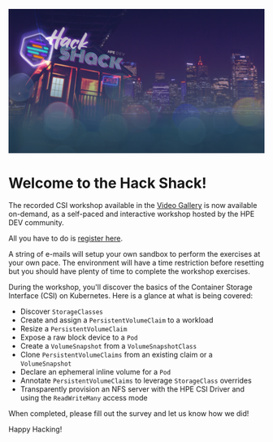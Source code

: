 ![HPE DEV Hack Shack](img/hack-shack.png)

# Welcome to the Hack Shack!

The recorded CSI workshop available in the [Video Gallery](../../learn/video_gallery/index.md#hpe_dev_hack_shack_workshop_using_the_container_storage_interface) is now available on-demand, as a self-paced and interactive workshop hosted by the HPE DEV community.

All you have to do is [register here](https://hackshack.hpedev.io/workshops).

A string of e-mails will setup your own sandbox to perform the exercises at your own pace. The environment will have a time restriction before resetting but you should have plenty of time to complete the workshop exercises. 

During the workshop, you'll discover the basics of the Container Storage Interface (CSI) on Kubernetes. Here is a glance at what is being covered:

- Discover `StorageClasses`
- Create and assign a `PersistentVolumeClaim` to a workload
- Resize a `PersistentVolumeClaim`
- Expose a raw block device to a `Pod`
- Create a `VolumeSnapshot` from a `VolumeSnapshotClass`
- Clone `PersistentVolumeClaims` from an existing claim or a `VolumeSnapshot`
- Declare an ephemeral inline volume for a `Pod`
- Annotate `PersistentVolumeClaims` to leverage `StorageClass` overrides
- Transparently provision an NFS server with the HPE CSI Driver and using the `ReadWriteMany` access mode 

When completed, please fill out the survey and let us know how we did!

Happy Hacking!
